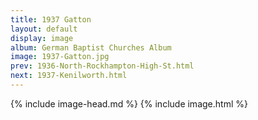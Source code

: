 ```yaml
---
title: 1937 Gatton
layout: default
display: image
album: German Baptist Churches Album
image: 1937-Gatton.jpg
prev: 1936-North-Rockhampton-High-St.html
next: 1937-Kenilworth.html
---
```

{% include image-head.md %}
{% include image.html %}